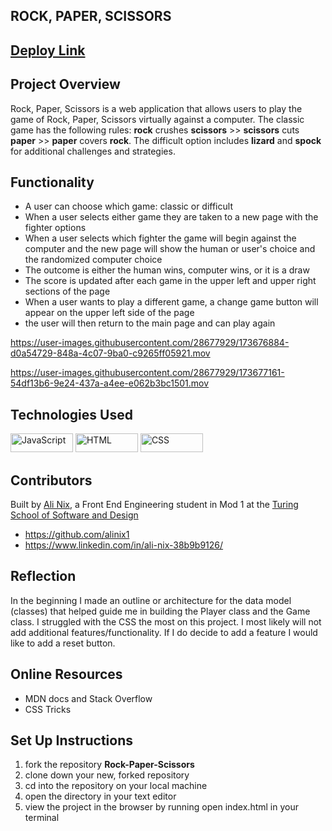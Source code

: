 ## ROCK, PAPER, SCISSORS

## [Deploy Link](https://rock-paper-scissors-sigma-eight.vercel.app/)

## Project Overview
Rock, Paper, Scissors is a web application that allows users to play the game of Rock, Paper, Scissors virtually against a computer.  The classic game has the following rules:  **rock** crushes **scissors** >> **scissors** cuts **paper** >> **paper** covers **rock**. The difficult option includes **lizard** and **spock** for additional challenges and strategies.  

## Functionality
- A user can choose which game:  classic or difficult
- When a user selects either game they are taken to a new page with the fighter options
- When a user selects which fighter the game will begin against the computer and the new page will show the human or user's choice and the randomized computer choice
- The outcome is either the human wins, computer wins, or it is a draw
- The score is updated after each game in the upper left and upper right sections of the page
- When a user wants to play a different game, a change game button will appear on the upper left side of the page
- the user will then return to the main page and can play again

https://user-images.githubusercontent.com/28677929/173676884-d0a54729-848a-4c07-9ba0-c9265ff05921.mov

https://user-images.githubusercontent.com/28677929/173677161-54df13b6-9e24-437a-a4ee-e062b3bc1501.mov

## Technologies Used
<p align="left">
<img src="https://img.shields.io/badge/JavaScript-323330?style=for-the-badge&logo=javascript&logoColor=F7DF1E" title="JavaScript" alt="JavaScript" width="100" height="30">
<img src="https://img.shields.io/badge/HTML5-E34F26?style=for-the-badge&logo=html5&logoColor=white" title="HTML" alt="HTML" width="100" height="30">
<img src="https://img.shields.io/badge/CSS3-1572B6?style=for-the-badge&logo=css3&logoColor=white" title="CSS" alt="CSS" width="100" height="30">
</p>

## Contributors
Built by [Ali Nix](https://github.com/alinix1), a Front End Engineering student in Mod 1 at the [Turing School of Software and Design](https://turing.edu/)

* https://github.com/alinix1
* https://www.linkedin.com/in/ali-nix-38b9b9126/

## Reflection
In the beginning I made an outline or architecture for the data model (classes) that helped guide me in building the Player class and the Game class.  I struggled with the CSS the most on this project.  I most likely will not add additional features/functionality.  If I do decide to add a feature I would like to add a reset button. 

## Online Resources
* MDN docs and Stack Overflow
* CSS Tricks

## Set Up Instructions
1. fork the repository **Rock-Paper-Scissors**
2. clone down your new, forked repository
3. cd into the repository on your local machine
4. open the directory in your text editor
5. view the project in the browser by running open index.html in your terminal
